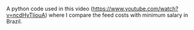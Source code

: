 A python code used in this video (https://www.youtube.com/watch?v=ncdHyTliouA) where I compare the feed costs with minimum salary in Brazil. 
